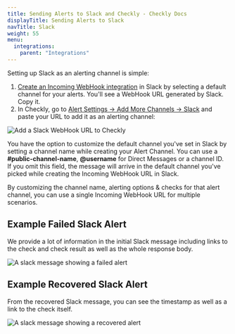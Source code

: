 ```yaml
---
title: Sending Alerts to Slack and Checkly - Checkly Docs
displayTitle: Sending Alerts to Slack
navTitle: Slack
weight: 55
menu:
  integrations:
    parent: "Integrations"
---
```


Setting up Slack as an alerting channel is simple:

1. [Create an Incoming WebHook integration](https://my.slack.com/services/new/incoming-webhook/) in Slack by selecting a default channel for your alerts. You'll see a WebHook URL generated by Slack. Copy it.
2. In Checkly, go to [Alert Settings -> Add More Channels -> Slack](https://app.checklyhq.com/alert-settings/channels/new/slack/) and paste your URL to add it as an alerting channel:

![Add a Slack WebHook URL to Checkly](/docs/images/alerting/slack.png)

You have the option to customize the default channel you've set in Slack by setting a channel name while creating your Alert Channel. You can use a **#public-channel-name**, **@username** for Direct Messages or a channel ID. If you omit this field, the message will arrive in the default channel you've picked while creating the Incoming WebHook URL in Slack.

By customizing the channel name, alerting options & checks for that alert channel, you can use a single Incoming WebHook URL for multiple scenarios.

## Example Failed Slack Alert

We provide a lot of information in the initial Slack message including links to the check and check result as well as the whole response body.

![A slack message showing a failed alert](/docs/images/alerting/slack-failed-check.png)

## Example Recovered Slack Alert

From the recovered Slack message, you can see the timestamp as well as a link to the check itself.

![A slack message showing a recovered alert](/docs/images/alerting/slack-recovered-check.png)

